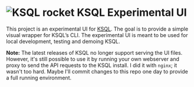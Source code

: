 

# ![KSQL rocket](ksq-lrocket.png) KSQL Experimental UI


This project is an experimental UI for [KSQL](https://github.com/confluentinc/ksql).  The goal is to provide a simple visual wrapper for KSQL’s CLI.  The experimental UI is meant to be used for local development, testing and demoing KSQL. 

**Note:** The latest releases of KSQL no longer support serving the UI files.   However, it's still possible to use it by running your own webserver and proxy to send the API requests to the KSQL install.   I did it with `nginx`; it wasn't too hard.   Maybe I'll commit changes to this repo one day to provide a full running environment.
 
